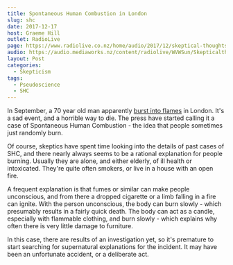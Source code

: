 ```yaml
---
title: Spontaneous Human Combustion in London
slug: shc
date: 2017-12-17
host: Graeme Hill
outlet: RadioLive
page: https://www.radiolive.co.nz/home/audio/2017/12/skeptical-thoughts-with-mark-honeychurch0.html
audio: https://audio.mediaworks.nz/content/radiolive/WVWSun/Skepticalthoughts17_12_17.mp3
layout: Post
categories:
  - Skepticism
tags:
  - Pseudoscience
  - SHC
---
```


In September, a 70 year old man apparently [burst into flames](http://www.nzherald.co.nz/world/news/article.cfm?c_id=2&objectid=11960916) in London. It's a sad event, and a horrible way to die. The press have started calling it a case of Spontaneous Human Combustion - the idea that people sometimes just randomly burn.

<!-- more -->

Of course, skeptics have spent time looking into the details of past cases of SHC, and there nearly always seems to be a rational explanation for people burning. Usually they are alone, and either elderly, of ill health or intoxicated. They're quite often smokers, or live in a house with an open fire.

A frequent explanation is that fumes or similar can make people unconscious, and from there a dropped cigarette or a limb falling in a fire can ignite. With the person unconscious, the body can burn slowly - which presumably results in a fairly quick death. The body can act as a candle, especially with flammable clothing, and burn slowly - which explains why often there is very little damage to furniture.

In this case, there are results of an investigation yet, so it's premature to start searching for supernatural explanations for the incident. It may have been an unfortunate accident, or a deliberate act.
